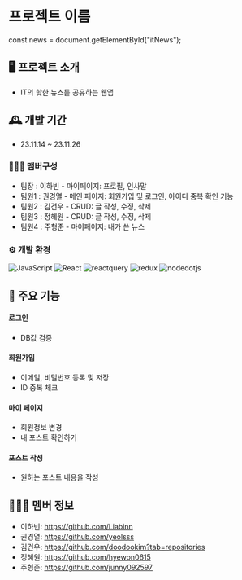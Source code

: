 # 프로젝트 이름
const news = document.getElementById("itNews");



## 🖥️ 프로젝트 소개
- IT의 핫한 뉴스를 공유하는 웹앱

## 🕰️ 개발 기간
* 23.11.14 ~ 23.11.26

### 🧑‍🤝‍🧑 맴버구성
 - 팀장  : 이하빈 - 마이페이지: 프로필, 인사말
 - 팀원1 : 권경열 - 메인 페이지: 회원가입 및 로그인, 아이디 중복 확인 기능 
 - 팀원2 : 김건우 - CRUD: 글 작성, 수정, 삭제
 - 팀원3 : 정혜원 - CRUD: 글 작성, 수정, 삭제
 - 팀원4 : 주형준 - 마이페이지: 내가 쓴 뉴스
 

### ⚙️ 개발 환경
 <img alt="JavaScript" src ="https://img.shields.io/badge/JavaScriipt-F7DF1E.svg?&style=for-the-badge&logo=JavaScript&logoColor=black"/> <img alt="React" src ="https://img.shields.io/badge/react-61DAFB.svg?&style=for-the-badge&logo=React&logoColor=white"/> <img alt="reactquery" src ="https://img.shields.io/badge/reactquery-FF4154.svg?&style=for-the-badge&logo=reactquery&logoColor=white"/> <img alt="redux" src ="https://img.shields.io/badge/redux-764ABC.svg?&style=for-the-badge&logo=redux&logoColor=white"/> <img alt="nodedotjs" src ="https://img.shields.io/badge/nodedotjs-339933.svg?&style=for-the-badge&logo=nodedotjs&logoColor=white"/>

## 📌 주요 기능
#### 로그인 
- DB값 검증

#### 회원가입 
- 이메일, 비밀번호 등록 및 저장
- ID 중복 체크
#### 마이 페이지 
- 회원정보 변경
- 내 포스트 확인하기
#### 포스트 작성
- 원하는 포스트 내용을 작성


## 🧑‍🤝‍🧑 멤버 정보
* 이하빈: https://github.com/Liabinn
* 권경열: https://github.com/yeolsss
* 김건우: https://github.com/doodookim?tab=repositories
* 정혜원: https://github.com/hyewon0615
* 주형준: https://github.com/junny092597
